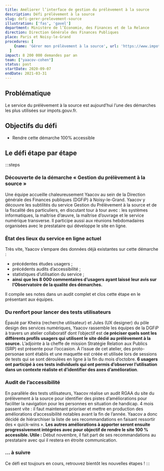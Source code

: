 ```yaml
---
title: Améliorer l’interface de gestion du prélèvement à la source
description: Défi prélèvement à la source
slug: defi-gerer-prelevement-source
illustration: ['fas', 'gavel']
department: Ministère de l’Économie, des Finances et de la Relance
direction: Direction Générale des Finances Publiques
place: Paris et Noisy-le-Grand
procedures: [
    {name: 'Gérer mon prélèvement à la source', url: 'https://www.impots.gouv.fr/portail/particulier'},
  ]
impact: 8 200 000 demandes par an
team: ["yaacov-cohen"]
status: past
startDate: 2020-09-07
endDate: 2021-03-31
---
```


## Problématique

Le service du prélèvement à la source est aujourd’hui l’une des démarches les plus utilisées sur impots.gouv.fr.


## Objectifs du défi

- Rendre cette démarche 100% accessible


## Le défi étape par étape

:::steps
### Découverte de la démarche « Gestion du prélèvement à la source »

Une équipe accueille chaleureusement Yaacov au sein de la Direction générale des Finances publiques (DGFiP) à Noisy-le-Grand. Yaacov y découvre les subtilités du service Gestion du Prélèvement à la source et de la fiscalité des particuliers, en discutant tour à tour avec : les systèmes informatiques, la maîtrise d’œuvre, la maîtrise d’ouvrage et le service numérique transverse. Il participe aussi aux réunions hebdomadaires organisées avec le prestataire qui développe le site en ligne.

### État des lieux du service en ligne actuel

Très vite, Yaacov s’empare des données déjà existantes sur cette démarche :

- précédentes études usagers ;
- précédents audits d’accessibilité ;
- statistiques d’utilisation du service ;
- **ainsi que les 8 000 commentaires d’usagers ayant laissé leur avis sur l’Observatoire de la qualité des démarches.**

Il compile ses notes dans un audit complet et clos cette étape en le présentant aux équipes.

### Du renfort pour lancer des tests utilisateurs

Épaulé par Kheira (recherche utilisateur) et Jules (UX designer) du pôle design des services numériques, Yaacov rassemble les équipes de la DGFiP à travers un atelier collaboratif dont l’objectif est d**e préciser quels sont les différents profils usagers qui utilisent le site dédié au prélèvement à la source.** L’adjointe à la cheffe de mission Stratégie Relation aux Publics (SRP) est présente pour l’occasion. À l’issue de cet atelier, des proto-personae sont établis et une maquette est créée et utilisée lors de sessions de tests qui se sont déroulées en ligne à la fin du mois d’octobre. **6 usagers ont participé à ces tests individuels qui ont permis d’observer l’utilisation dans un contexte réaliste et d’identifier des axes d’amélioration**.

### Audit de l’accessibilité

En parallèle des tests utilisateurs, Yaacov réalise un audit RGAA du site du prélèvement à la source pour identifier des pistes d’améliorations pour faciliter la navigation pour les personnes en situation de handicap. 4 mois passent vite : il faut maintenant prioriser et mettre en production des améliorations d’accessibilité notables avant la fin de l’année. Yaacov a donc décidé de hiérarchiser la liste de ses recommandations en faisant ressortir des « quick-wins ». **Les autres améliorations à apporter seront ensuite progressivement intégrées avec pour objectif de rendre le site 100 % accessible. Utile :** Début novembre, il fait part de ses recommandations au prestataire avec qui il restera en étroite communication.

### ... à suivre

Ce défi est toujours en cours, retrouvez bientôt les nouvelles étapes !
:::
